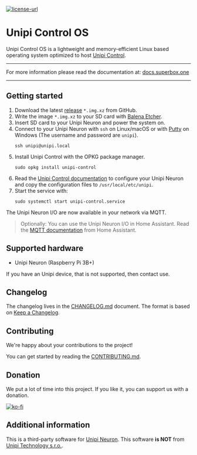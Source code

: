 [![license-url](https://img.shields.io/badge/license-Apache%202-yellowgreen)](https://opensource.org/license/apache-2-0/)

<!-- pitch start -->
# Unipi Control OS

Unipi Control OS is a lightweight and memory-efficient Linux based operating system optimized to host [Unipi Control](https://github.com/mh-superbox/unipi-control).
<!-- pitch end -->

---

For more information please read the documentation at:
[docs.superbox.one](https://docs.superbox.one)

---

<!-- quickstart start -->
## Getting started

1. Download the latest [release](https://github.com/mh-superbox/unipi-control-os/releases) `*.img.xz` from GitHub.
2. Write the image `*.img.xz` to your SD card with [Balena Etcher](https://www.balena.io/etcher).
3. Insert SD card to your Unipi Neuron and power the system on.
4. Connect to your Unipi Neuron with `ssh` on Linux/macOS or with [Putty](https://www.putty.org/) on Windows (The username and password are `unipi`).
   ```shell
   ssh unipi@unipi.local
   ```
5. Install Unipi Control with the OPKG package manager.
   ```shell
   sudo opkg install unipi-control
   ```
6. Read the [Unipi Control documentation](https://github.com/mh-superbox/unipi-control#configuration) to configure your Unipi Neuron and copy the configuration files to `/usr/local/etc/unipi`.
7. Start the service with:
   ```shell
   sudo systemctl start unipi-control.service
   ```

The Unipi Neuron I/O are now available in your network via MQTT.

> Optionally: You can use the Unipi Neuron I/O in Home Assistant. Read the [MQTT documentation](https://www.home-assistant.io/integrations/mqtt) from Home Assistant.

<!-- quickstart end -->

## Supported hardware

- Unipi Neuron (Raspberry Pi 3B+)

If you have an Unipi device, that is not supported, then contact use.

## Changelog

The changelog lives in the [CHANGELOG.md](CHANGELOG.md) document. The format is based on [Keep a Changelog](https://keepachangelog.com/en/1.0.0/).

## Contributing

We're happy about your contributions to the project!

You can get started by reading the [CONTRIBUTING.md](CONTRIBUTING.md).

<!-- donation start -->
## Donation

We put a lot of time into this project. If you like it, you can support us with a donation.

[![ko-fi](https://ko-fi.com/img/githubbutton_sm.svg)](https://ko-fi.com/F2F0KXO6D)
<!-- donation end -->

<!-- additional_info start -->
## Additional information

This is a third-party software for [Unipi Neuron](https://www.unipi.technology). This software **is NOT** from [Unipi Technology s.r.o.](https://www.unipi.technology). 
<!-- additional_info end -->

